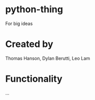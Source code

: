 # python-thing
For big ideas

# Created by
Thomas Hanson, Dylan Berutti, Leo Lam

# Functionality
...
